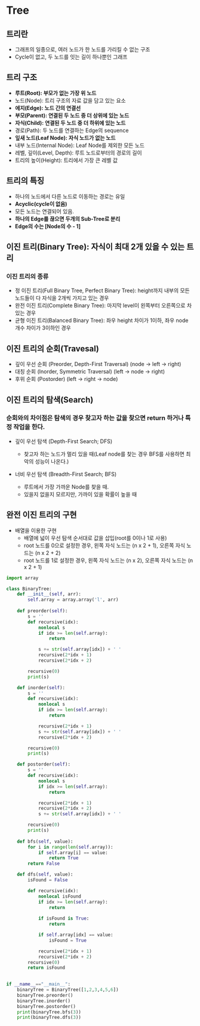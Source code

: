 # Tree

## 트리란
- 그래프의 일종으로, 여러 노드가 한 노드를 가리킬 수 없는 구조
- Cycle이 없고, 두 노드를 잇는 길이 하나뿐인 그래프

## 트리 구조
- **루트(Root): 부모가 없는 가장 위 노드**
- 노드(Node): 트리 구조의 자료 값을 담고 있는 요소
- **에지(Edge): 노드 간의 연결선**
- **부모(Parent): 연결된 두 노드 중 더 상위에 있는 노드**
- **자식(Child): 연결된 두 노드 중 더 하위에 있는 노드**
- 경로(Path): 두 노드를 연결하는 Edge의 sequence
- **잎새 노드(Leaf Node): 자식 노드가 없는 노드**
- 내부 노드(Internal Node): Leaf Node를 제외한 모든 노드
- 레벨, 깊이(Level, Depth): 루트 노드로부터의 경로의 길이
- 트리의 높이(Height): 트리에서 가장 큰 레벨 값

## 트리의 특징
- 하나의 노드에서 다른 노드로 이동하는 경로는 유일
- **Acyclic(cycle이 없음)**
- 모든 노드는 연결되어 있음.
- **하나의 Edge를 끊으면 두개의 Sub-Tree로 분리**
- **Edge의 수는 [Node의 수 - 1]**

## 이진 트리(Binary Tree): 자식이 최대 2개 있을 수 있는 트리
### 이진 트리의 종류
- 정 이진 트리(Full Binary Tree, Perfect Binary Tree): height까지 내부의 모든 노드들이 다 자식을 2개씩 가지고 있는 경우
- 완전 이진 트리(Complete Binary Tree): 마지막 level이 왼쪽부터 오른쪽으로 차있는 경우
- 균형 이진 트리(Balanced Binary Tree): 좌우 height 차이가 1이하, 좌우 node 개수 차이가 3이하인 경우

## 이진 트리의 순회(Travesal)
- 깊이 우선 순회 (Preorder, Depth-First Traversal) (node -> left -> right)
- 대칭 순회 (Inorder, Symmetric Traversal) (left -> node -> right)
- 후위 순회 (Postorder) (left -> right -> node)

## 이진 트리의 탐색(Search)
### 순회와의 차이점은 탐색의 경우 찾고자 하는 값을 찾으면 return 하거나 특정 작업을 한다.
- 깊이 우선 탐색 (Depth-First Search; DFS)
  - 찾고자 하는 노드가 멀리 있을 때(Leaf node를 찾는 경우 BFS를 사용하면 최악의 성능이 나온다.)

- 너비 우선 탐색 (Breadth-First Search; BFS)
  - 루트에서 가장 가까운 Node를 찾을 때.
  - 있을지 없을지 모르지만, 가까이 있을 확률이 높을 때

## 완전 이진 트리의 구현
- 배열을 이용한 구현
  - 배열에 넓이 우선 탐색 순서대로 값을 삽입(root를 0이나 1로 사용)
  - root 노드를 0으로 설정한 경우, 왼쪽 자식 노드는 (n x 2 + 1), 오른쪽 자식 노드는 (n x 2 + 2)
  - root 노드를 1로 설정한 경우, 왼쪽 자식 노드는 (n x 2), 오른쪽 자식 노드는 (n x 2 + 1)
 

```python
import array

class BinaryTree:
    def __init__(self, arr):
        self.array = array.array('l', arr)    
        
    def preorder(self):
        s = ''
        def recursive(idx):
            nonlocal s
            if idx >= len(self.array):
                return

            s += str(self.array[idx]) + ' '
            recursive(2*idx + 1)
            recursive(2*idx + 2)

        recursive(0)
        print(s)

    def inorder(self):
        s = ''
        def recursive(idx):
            nonlocal s
            if idx >= len(self.array):
                return

            recursive(2*idx + 1)
            s += str(self.array[idx]) + ' '
            recursive(2*idx + 2)

        recursive(0)
        print(s)

    def postorder(self):
        s = ''
        def recursive(idx):
            nonlocal s
            if idx >= len(self.array):
                return

            recursive(2*idx + 1)
            recursive(2*idx + 2)
            s += str(self.array[idx]) + ' '

        recursive(0)
        print(s)
    
    def bfs(self, value):
        for i in range(len(self.array)):
            if self.array[i] == value:
                return True
        return False

    def dfs(self, value):
        isFound = False

        def recursive(idx):
            nonlocal isFound
            if idx >= len(self.array):
                return
            
            if isFound is True:
                return

            if self.array[idx] == value:
                isFound = True

            recursive(2*idx + 1)
            recursive(2*idx + 2)
        recursive(0)
        return isFound
        

if __name__=="__main__":
    binaryTree = BinaryTree([1,2,3,4,5,6])
    binaryTree.preorder()
    binaryTree.inorder()
    binaryTree.postorder()
    print(binaryTree.bfs(3))
    print(binaryTree.dfs(3))
```
